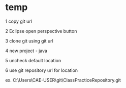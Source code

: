 # temp

1 copy git url

2 Eclipse open perspective button

3 clone git using git url

4 new project - java

5 uncheck default location

6 use git repository url for location

ex. C:\Users\CAE-USER\git\ClassPracticeRepository\.git

